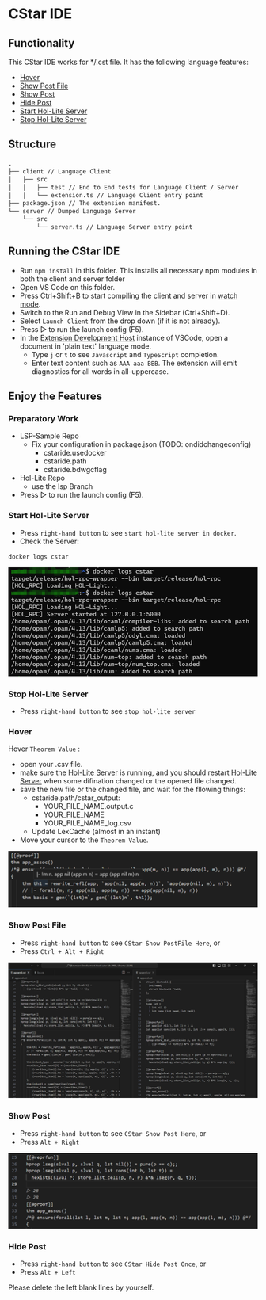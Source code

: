 # CStar IDE



## Functionality

This CStar IDE works for */.cst file. It has the following language features:
- [Hover](#hover)
- [Show Post File](#show-post-file)
- [Show Post](#show-post)
- [Hide Post](#hide-post)
- [Start Hol-Lite Server](#start-hol-lite-server)
- [Stop Hol-Lite Server](#stop-hol-lite-server)

## Structure

```
.
├── client // Language Client
│   ├── src
│   │   ├── test // End to End tests for Language Client / Server
│   │   └── extension.ts // Language Client entry point
├── package.json // The extension manifest.
└── server // Dumped Language Server
    └── src
        └── server.ts // Language Server entry point
```

## Running the CStar IDE

- Run `npm install` in this folder. This installs all necessary npm modules in both the client and server folder
- Open VS Code on this folder.
- Press Ctrl+Shift+B to start compiling the client and server in [watch mode](https://code.visualstudio.com/docs/editor/tasks#:~:text=The%20first%20entry%20executes,the%20HelloWorld.js%20file.).
- Switch to the Run and Debug View in the Sidebar (Ctrl+Shift+D).
- Select `Launch Client` from the drop down (if it is not already).
- Press ▷ to run the launch config (F5).
- In the [Extension Development Host](https://code.visualstudio.com/api/get-started/your-first-extension#:~:text=Then%2C%20inside%20the%20editor%2C%20press%20F5.%20This%20will%20compile%20and%20run%20the%20extension%20in%20a%20new%20Extension%20Development%20Host%20window.) instance of VSCode, open a document in 'plain text' language mode.
  - Type `j` or `t` to see `Javascript` and `TypeScript` completion.
  - Enter text content such as `AAA aaa BBB`. The extension will emit diagnostics for all words in all-uppercase.

## Enjoy the Features

### Preparatory Work
- LSP-Sample Repo
  - Fix your configuration in package.json (TODO: ondidchangeconfig)
    - cstaride.usedocker
    - cstaride.path
    - cstaride.bdwgcflag
- Hol-Lite Repo
  - use the lsp Branch
- Press ▷ to run the launch config (F5).
### Start Hol-Lite Server
- Press `right-hand button` to see `start hol-lite server in docker`.
- Check the Server:
```sh
docker logs cstar
```

![logs](./assest/logs.png "logs")

### Stop Hol-Lite Server
- Press `right-hand button` to see `stop hol-lite server`

### Hover
Hover `Theorem Value` :
- open your .csv file.
- make sure the [Hol-Lite Server](#start-hol-lite-server) is running, and you should restart [Hol-Lite Server](#start-hol-lite-server) when some difination changed or the opened file changed.
- save the new file or the changed file, and wait for the fllowing things:
  - cstaride.path/cstar_output:
    - YOUR_FILE_NAME.output.c
    - YOUR_FILE_NAME
    - YOUR_FILE_NAME_log.csv
  - Update LexCache (almost in an instant)
- Move your cursor to the `Theorem Value`.

![hover](./assest/hover.png "hover")

### Show Post File
- Press `right-hand button` to see `CStar Show PostFile Here`, or
- Press `Ctrl + Alt + Right`

![showtext](./assest/showtext.png "showtext")

### Show Post
- Press `right-hand button` to see `CStar Show Post Here`, or
- Press `Alt + Right`

![ghostlines](./assest/ghostlines.png "ghostlines")

### Hide Post
- Press `right-hand button` to see `CStar Hide Post Once`, or
- Press `Alt + Left`

Please delete the left blank lines by yourself.


